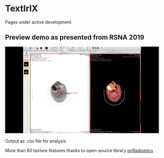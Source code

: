 # TextIrlX
Pages under active development

## Preview demo as presented from RSNA 2019
![](https://github.com/Alphafrey946/TextIriX/blob/master/Run_plugin.2019-12-04%2021_10_15.gif)

 Output as .csv file for analysis

 More than 80 texture features thanks to open-source library [pyRadiomics](https://pyradiomics.readthedocs.io/en/latest/) 
